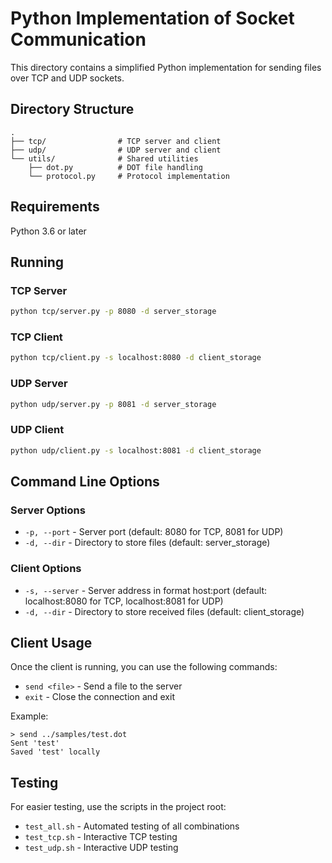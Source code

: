 # Python Implementation of Socket Communication

This directory contains a simplified Python implementation for sending files over TCP and UDP sockets.

## Directory Structure

```
.
├── tcp/                # TCP server and client
├── udp/                # UDP server and client
└── utils/              # Shared utilities
    ├── dot.py          # DOT file handling
    └── protocol.py     # Protocol implementation
```

## Requirements

Python 3.6 or later

## Running

### TCP Server

```bash
python tcp/server.py -p 8080 -d server_storage
```

### TCP Client

```bash
python tcp/client.py -s localhost:8080 -d client_storage
```

### UDP Server

```bash
python udp/server.py -p 8081 -d server_storage
```

### UDP Client

```bash
python udp/client.py -s localhost:8081 -d client_storage
```

## Command Line Options

### Server Options

- `-p, --port` - Server port (default: 8080 for TCP, 8081 for UDP)
- `-d, --dir` - Directory to store files (default: server_storage)

### Client Options

- `-s, --server` - Server address in format host:port (default: localhost:8080 for TCP, localhost:8081 for UDP)
- `-d, --dir` - Directory to store received files (default: client_storage)

## Client Usage

Once the client is running, you can use the following commands:

- `send <file>` - Send a file to the server
- `exit` - Close the connection and exit

Example:

```
> send ../samples/test.dot
Sent 'test'
Saved 'test' locally
```

## Testing

For easier testing, use the scripts in the project root:

- `test_all.sh` - Automated testing of all combinations
- `test_tcp.sh` - Interactive TCP testing
- `test_udp.sh` - Interactive UDP testing
